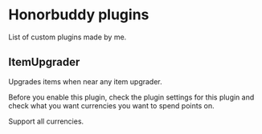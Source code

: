# Honorbuddy plugins

List of custom plugins made by me.


## ItemUpgrader

Upgrades items when near any item upgrader.

Before you enable this plugin, check the plugin settings for this plugin and check what you want currencies you want to spend points on.

Support all currencies.


